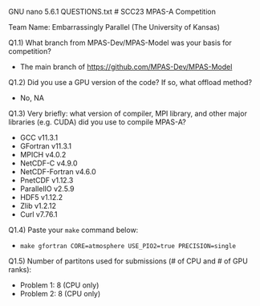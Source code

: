   GNU nano 5.6.1                        QUESTIONS.txt                                  # SCC23 MPAS-A Competition

Team Name: Embarrassingly Parallel (The University of Kansas)

Q1.1) What branch from MPAS-Dev/MPAS-Model was your basis for competition?
* The main branch of https://github.com/MPAS-Dev/MPAS-Model

Q1.2) Did you use a GPU version of the code? If so, what offload method?
* No, NA

Q1.3) Very briefly: what version of compiler, MPI library, and other major
libraries (e.g. CUDA) did you use to compile MPAS-A?
* GCC v11.3.1
* GFortran v11.3.1
* MPICH v4.0.2
* NetCDF-C v4.9.0
* NetCDF-Fortran v4.6.0
* PnetCDF v1.12.3
* ParallelIO v2.5.9
* HDF5 v1.12.2
* Zlib v1.2.12
* Curl v7.76.1


Q1.4) Paste your `make` command below:
* `make gfortran CORE=atmosphere USE_PIO2=true PRECISION=single`


Q1.5) Number of partitons used for submissions (# of CPU and # of GPU ranks):
* Problem 1: 8 (CPU only)
* Problem 2: 8 (CPU only)